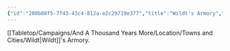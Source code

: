 ```yaml
---
{"id":"200b08f5-7f43-43c4-812a-e2c29719e377","title":"Wildt's Armory","description":"Wildt's Armory.","isCurrentLocation":false,"publish":true,"date_created":"Sunday, July 2nd 2023, 2:56:30 pm","date_modified":"Tuesday, April 16th 2024, 8:19:37 pm","cssclasses":["mado-heading"],"path":"Tabletop/Campaigns/And A Thousand Years More/Location/Towns and Cities/Wildt/Wildt's Armory.md","permalink":"/tabletop/campaigns/and-a-thousand-years-more/location/towns-and-cities/wildt/wildt-s-armory/","PassFrontmatter":true}
---
```



[[Tabletop/Campaigns/And A Thousand Years More/Location/Towns and Cities/Wildt\|Wildt]]'s Armory.

